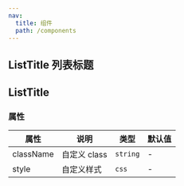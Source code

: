 ```yaml
---
nav:
  title: 组件
  path: /components
---
```


## ListTitle 列表标题

<code src="./demos/demo1.tsx"></code>

## ListTitle

### 属性

| 属性      | 说明         | 类型     | 默认值 |
| --------- | ------------ | -------- | ------ |
| className | 自定义 class | `string` | -      |
| style     | 自定义样式   | `css`    | -      |
